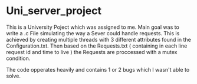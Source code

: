 # Uni_server_project
This is a University Poject which was assigned to me. 
Main goal was to write a .c File simulating the way a Sever could handle requests.
This is achieved by creating multiple threads with 3 different attributes found in the Configuration.txt.
Then based on the Requests.txt ( containing in each line request id and time to live ) the Requests are proccessed with a mutex condition.

The code opperates heavily and contains 1 or 2 bugs which I wasn't able to solve.
